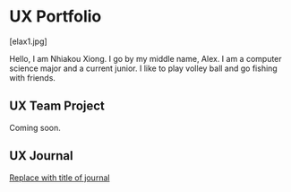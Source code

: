 # UX Portfolio

[elax1.jpg]

Hello, I am Nhiakou Xiong. I go by my middle name, Alex. I am a computer science major and a current junior. I like to play volley ball and go fishing with friends.

## UX Team Project

Coming soon.

## UX Journal

[Replace with title of journal](journal/)
